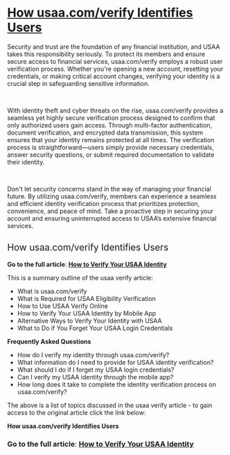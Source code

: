 <h1><a href="https://websnips.net/how-to-use-usaa-com-verify-to-verify-your-identity/"><b>How usaa.com/verify Identifies Users</b></a></h1>
<span style="font-weight: 400;">Security and trust are the foundation of any financial institution, and USAA takes this responsibility seriously. To protect its members and ensure secure access to financial services, usaa.com/verify employs a robust user verification process. Whether you're opening a new account, resetting your credentials, or making critical account changes, verifying your identity is a crucial step in safeguarding sensitive information.</span>

&nbsp;

<span style="font-weight: 400;">With identity theft and cyber threats on the rise, usaa.com/verify provides a seamless yet highly secure verification process designed to confirm that only authorized users gain access. Through multi-factor authentication, document verification, and encrypted data transmission, this system ensures that your identity remains protected at all times. The verification process is straightforward—users simply provide necessary credentials, answer security questions, or submit required documentation to validate their identity.</span>

&nbsp;

<span style="font-weight: 400;">Don't let security concerns stand in the way of managing your financial future. By utilizing usaa.com/verify, members can experience a seamless and efficient identity verification process that prioritizes protection, convenience, and peace of mind. Take a proactive step in securing your account and ensuring uninterrupted access to USAA’s extensive financial services.</span>
<h2><span style="font-weight: 400;">How usaa.com/verify Identifies Users</span></h2>
<b>Go to the full article</b><span style="font-weight: 400;">: </span><a href="https://websnips.net/how-to-use-usaa-com-verify-to-verify-your-identity/"><b>How to Verify Your USAA Identity</b></a>

<span style="font-weight: 400;">This is a summary outline of the usaa verify article:</span>
<ul>
 	<li style="font-weight: 400;" aria-level="1"><span style="font-weight: 400;">What is usaa.com/verify</span></li>
 	<li style="font-weight: 400;" aria-level="1"><span style="font-weight: 400;">What is Required for USAA Eligibility Verification</span></li>
 	<li style="font-weight: 400;" aria-level="1"><span style="font-weight: 400;">How to Use USAA Verify Online</span></li>
 	<li style="font-weight: 400;" aria-level="1"><span style="font-weight: 400;">How to Verify Your USAA Identity by Mobile App</span></li>
 	<li style="font-weight: 400;" aria-level="1"><span style="font-weight: 400;">Alternative Ways to Verify Your Identity with USAA</span></li>
 	<li style="font-weight: 400;" aria-level="1"><span style="font-weight: 400;">What to Do if You Forget Your USAA Login Credentials</span></li>
</ul>
<b>Frequently Asked Questions</b>
<ul>
 	<li style="font-weight: 400;" aria-level="1"><span style="font-weight: 400;">How do I verify my identity through usaa.com/verify?</span></li>
 	<li style="font-weight: 400;" aria-level="1"><span style="font-weight: 400;">What information do I need to provide for USAA identity verification?</span></li>
 	<li style="font-weight: 400;" aria-level="1"><span style="font-weight: 400;">What should I do if I forget my USAA login credentials?</span></li>
 	<li style="font-weight: 400;" aria-level="1"><span style="font-weight: 400;">Can I verify my USAA identity through the mobile app?</span></li>
 	<li style="font-weight: 400;" aria-level="1"><span style="font-weight: 400;">How long does it take to complete the identity verification process on usaa.com/verify?</span></li>
</ul>
<span style="font-weight: 400;">The above is a list of topics discussed in the usaa verify article - to gain access to the original article click the link below:</span>

<b>How usaa.com/verify Identifies Users</b>
<h3><b>Go to the full article</b><span style="font-weight: 400;">: </span><a href="https://websnips.net/how-to-use-usaa-com-verify-to-verify-your-identity/"><b>How to Verify Your USAA Identity</b></a></h3>
